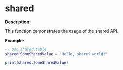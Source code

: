 # shared

**Description:**

This function demonstrates the usage of the shared API.

**Example:**

```lua
-- Use shared table
shared.SomeSharedValue = "Hello, shared world!"

print(shared.SomeSharedValue)
```
